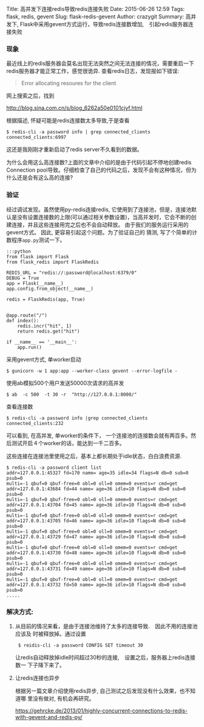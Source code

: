 Title: 高并发下连接redis导致redis连接失败
Date: 2015-06-26 12:59
Tags: flask, redis, gevent
Slug: flask-redis-gevent
Author: crazygit
Summary: 高并发下, Flask中采用gevent方式运行，导致redis连接数增加,　引起redis服务器连接失败


### 现象

最近线上的redis服务器会莫名出现无法突然之间无法连接的情况，需要重启一下redis服务器才能正常工作，感觉很诡异.
查看redis日志，发现报如下错误:

> Error allocating resoures for the client

网上搜索之后，找到

<http://blog.sina.com.cn/s/blog_6262a50e0101cjyf.html>

根据描述, 怀疑可能是redis连接数太多导致,于是查看

    $ redis-cli -a password info | grep connected_clients
    connected_clients:6997

这还是我刚刚才重新启动了redis server不久看到的数据。

为什么会用这么高连接数?上面的文章中介绍的是由于代码引起不停地创建redis Connection pool导致。仔细检查了自己的代码之后，发现不会有这种情况，但为什么还是会有这么高的连接?


### 验证

经过调试发现。虽然使用py-redis连接redis, 它使用到了连接池，但是，连接池默认是没有设置连接数的上限(可以通过相关参数设置)，当高并发时，它会不断的创建连接，并且这些连接用完之后也不会自动释放。
由于我们的服务运行采用的gevent方式。 因此, 更容易引起这个问题。为了验证自己的
猜测, 写了个简单的计数程序`app.py`测试一下。

    :::python
    from flask import Flask
    from flask_redis import FlaskRedis

    REDIS_URL = "redis://:password@localhost:6379/0"
    DEBUG = True
    app = Flask(__name__)
    app.config.from_object(__name__)

    redis = FlaskRedis(app, True)


    @app.route("/")
    def index():
        redis.incr("hit", 1)
        return redis.get("hit")

    if __name__ == '__main__':
        app.run()


采用gevent方式, 单worker启动

    $ gunicorn -w 1 app:app --worker-class gevent --error-logfile -

使用ab模拟500个用户发送50000次请求的高并发

    $ ab  -c 500  -t 30 -r  "http://127.0.0.1:8000/"

查看连接数

    $ redis-cli -a password info |grep connected_clients
    connected_clients:232

可以看到, 在高并发, 单worker的条件下， 一个连接池的连接数会就有两百多。然后测试开启４个worker的话，能达到一千二百多。

这些连接在连接池里使用之后，基本上都长期处于idle状态，白白浪费资源.

    $ redis-cli -a password client list
    addr=127.0.0.1:45327 fd=170 name= age=35 idle=34 flags=N db=0 sub=0 psub=0
    multi=-1 qbuf=0 qbuf-free=0 obl=0 oll=0 omem=0 events=r cmd=get
    addr=127.0.0.1:43684 fd=44 name= age=36 idle=10 flags=N db=0 sub=0 psub=0
    multi=-1 qbuf=0 qbuf-free=0 obl=0 oll=0 omem=0 events=r cmd=get
    addr=127.0.0.1:43704 fd=45 name= age=36 idle=10 flags=N db=0 sub=0 psub=0
    multi=-1 qbuf=0 qbuf-free=0 obl=0 oll=0 omem=0 events=r cmd=get
    addr=127.0.0.1:43705 fd=46 name= age=36 idle=10 flags=N db=0 sub=0 psub=0
    multi=-1 qbuf=0 qbuf-free=0 obl=0 oll=0 omem=0 events=r cmd=get
    addr=127.0.0.1:43729 fd=47 name= age=36 idle=10 flags=N db=0 sub=0 psub=0
    multi=-1 qbuf=0 qbuf-free=0 obl=0 oll=0 omem=0 events=r cmd=get
    addr=127.0.0.1:43730 fd=48 name= age=36 idle=10 flags=N db=0 sub=0 psub=0
    multi=-1 qbuf=0 qbuf-free=0 obl=0 oll=0 omem=0 events=r cmd=get
    addr=127.0.0.1:43731 fd=49 name= age=36 idle=10 flags=N db=0 sub=0 psub=0
    multi=-1 qbuf=0 qbuf-free=0 obl=0 oll=0 omem=0 events=r cmd=get
    addr=127.0.0.1:43732 fd=50 name= age=36 idle=10 flags=N db=0 sub=0 psub=0
    .....



### 解决方式:

1. 从目前的情况来看，是由于连接池维持了太多的连接导致.　因此不用的连接池应该及
   时被释放掉。通过设置

        $ reidis-cli -a password CONFIG SET timeout 30

    让redis自动释放掉idle时间超过30秒的连接,　设置之后，服务器上redis连接数一
    下子降下来了。


2. 让redis连接也异步

    根据另一篇文章介绍使用redis异步, 自己测试之后发现没有什么效果，也不知道哪
    里没有做对, 有机会再研究。

    <https://gehrcke.de/2013/01/highly-concurrent-connections-to-redis-with-gevent-and-redis-py/>
